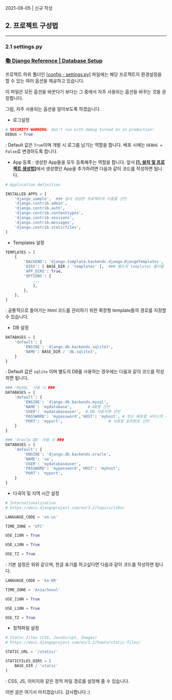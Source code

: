 2021-08-05 | 신규 작성

## 2. 프로젝트 구성법

---

### 2.1 settings.py

### [📚 **Django Reference | Database Setup**](https://docs.djangoproject.com/en/3.2/intro/tutorial02/#writing-your-first-django-app-part-2)

프로젝트 하위 폴더인 <u>[config - settings.py]</u>
파일에는 해당 프로젝트의 환경설정을 할 수 있는 여러 옵션을 제공하고 있습니다. 

이 파일은 모든 옵션을 바꾼다기 보다는 그 중에서 자주 사용되는 옵션을 바꾸는 것을 권장합니다.

그럼, 자주 사용되는 옵션을 알아보도록 하겠습니다.

* 로그설정
```python
# SECURITY WARNING: don't run with debug turned on in production!
DEBUG = True
```
: Default 값은 `True`이며 개발 시 로그를 남기는 역할을 합니다. 배포 시에는 `DEBUG = False`로 변경하도록 합니다.

* App 등록
: 생성한 App들을 모두 등록해주는 역할을 합니다. 앞서 [**[1. 설치 및 프로젝트 생성법]**](./README/01.설치_및_프로젝트_생성법.md)에서 생성했던 App을 추가하려면 다음과 같이 코드를 작성하면 됩니다.

```python
# Application definition

INSTALLED_APPS = [
    'django_sample',  ### 앞서 생성한 프로젝트의 이름을 선언
    'django.contrib.admin',
    'django.contrib.auth',
    'django.contrib.contenttypes',
    'django.contrib.sessions',
    'django.contrib.messages',
    'django.contrib.staticfiles',
]
```

* Templates 설정
```python
TEMPLATES = [
    {
        'BACKEND': 'django.template.backends.django.DjangoTemplates',
        'DIRS': [ BASE_DIR / 'templates' ],  ### 별도의 templates 폴더를 생성하면 'DIRS' 옵션을 선언
        'APP_DIRS': True,
        'OPTIONS': {
            ...
            ],
        },
    },
]
```
: 공통적으로 들어가는 html 코드를 관리하기 위한 확장형 template들의 경로를 지정할 수 있습니다.

* DB 설정
```python
DATABASES = {
    'default': {
        'ENGINE': 'django.db.backends.sqlite3',
        'NAME': BASE_DIR / 'db.sqlite3',
    }
}
```
: Default 값은 `sqlite` 이며 별도의 DB를 사용하는 경우에는 다음과 같이 코드를 작성하면 됩니다.

```python
### 'MySQL' 사용 시 ###
DATABASES = {
    'default': {
        'ENGINE': 'django.db.backends.mysql',
        'NAME': 'mydatabase',       # DB명 선언
        'USER': 'mydatabaseuser',  # DB 사용자명 선언
        'PASSWORD': 'mypassword','HOST': 'myhost', # 또는 배포할 서비스의 주소 선언
        'PORT': 'myport',                    # 사용할 포트번호 선언
    }
}
```

```python
### 'Oracle DB' 사용 시 ###
DATABASES = {
    'default': {
        'ENGINE': 'django.db.backends.oracle',
        'NAME': 'xe',
        'USER': 'mydatabaseuser',
        'PASSWORD': 'mypassword','HOST': 'myhost',
        'PORT': 'myport',
    }
}
```

* 다국어 및 지역 시간 설정
```python
# Internationalization
# https://docs.djangoproject.com/en/3.2/topics/i18n/

LANGUAGE_CODE = 'en-us'

TIME_ZONE = 'UTC'

USE_I18N = True

USE_L10N = True

USE_TZ = True
```
: 기본 설정은 위와 같으며, 한글 표기를 하고싶다면 다음과 같이 코드를 작성하면 됩니다.

```python
LANGUAGE_CODE = 'ko-KR'

TIME_ZONE = 'Asia/Seoul'

USE_I18N = True

USE_L10N = True

USE_TZ = True
```

* 정적파일 설정
```python
# Static files (CSS, JavaScript, Images)
# https://docs.djangoproject.com/en/3.2/howto/static-files/

STATIC_URL = '/static/'

STATICFILES_DIRS = [
    BASE_DIR / 'static'
]
```
: CSS, JS, 이미지와 같은 정적 파일 경로를 설정해 줄 수 있습니다.

이번 글은 여기서 마치겠습니다. 감사합니다 :)